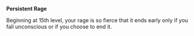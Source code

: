 __**Persistent Rage**__

Beginning at 15th level, your rage is so fierce that it ends early only if you fall unconscious or if you choose to end it.
